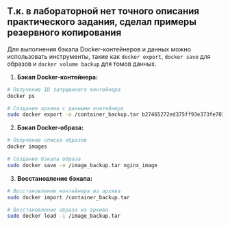 ## Т.к. в лабораторной нет точного описания практического задания, сделал примеры резервного копирования

Для выполнения бэкапа Docker-контейнеров и данных можно использовать инструменты, такие как `docker export`, `docker save` для образов и `docker volume backup` для томов данных.

1. **Бэкап Docker-контейнера:**

```sh
# Получение ID запущенного контейнера
docker ps

# Создание архива с данными контейнера
sudo docker export -o /container_backup.tar b27465272ed375ff93e373fe7039b85f04e1b1192c3048296eb6ebde1663d38e
```

2. **Бэкап Docker-образа:**

```sh
# Получение списка образов
docker images

# Создание бэкапа образа
sudo docker save -o /image_backup.tar nginx_image
```

3. **Восстановление бэкапа:**

```sh
# Восстановление контейнера из архива
sudo docker import /container_backup.tar

# Восстановление образа из архива
sudo docker load -i /image_backup.tar
```

